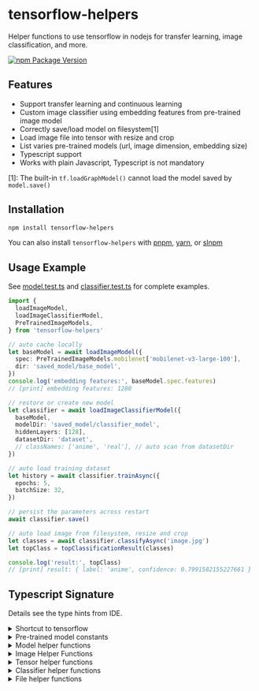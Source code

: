 # tensorflow-helpers

Helper functions to use tensorflow in nodejs for transfer learning, image classification, and more.

[![npm Package Version](https://img.shields.io/npm/v/tensorflow-helpers)](https://www.npmjs.com/package/tensorflow-helpers)

## Features

- Support transfer learning and continuous learning
- Custom image classifier using embedding features from pre-trained image model
- Correctly save/load model on filesystem[1]
- Load image file into tensor with resize and crop
- List varies pre-trained models (url, image dimension, embedding size)
- Typescript support
- Works with plain Javascript, Typescript is not mandatory

[1]: The built-in `tf.loadGraphModel()` cannot load the model saved by `model.save()`

## Installation

```bash
npm install tensorflow-helpers
```

You can also install `tensorflow-helpers` with [pnpm](https://pnpm.io/), [yarn](https://yarnpkg.com/), or [slnpm](https://github.com/beenotung/slnpm)

## Usage Example

See [model.test.ts](./model.test.ts) and [classifier.test.ts](./classifier.test.ts) for complete examples.

```typescript
import {
  loadImageModel,
  loadImageClassifierModel,
  PreTrainedImageModels,
} from 'tensorflow-helpers'

// auto cache locally
let baseModel = await loadImageModel({
  spec: PreTrainedImageModels.mobilenet['mobilenet-v3-large-100'],
  dir: 'saved_model/base_model',
})
console.log('embedding features:', baseModel.spec.features)
// [print] embedding features: 1280

// restore or create new model
let classifier = await loadImageClassifierModel({
  baseModel,
  modelDir: 'saved_model/classifier_model',
  hiddenLayers: [128],
  datasetDir: 'dataset',
  // classNames: ['anime', 'real'], // auto scan from datasetDir
})

// auto load training dataset
let history = await classifier.trainAsync({
  epochs: 5,
  batchSize: 32,
})

// persist the parameters across restart
await classifier.save()

// auto load image from filesystem, resize and crop
let classes = await classifier.classifyAsync('image.jpg')
let topClass = topClassificationResult(classes)

console.log('result:', topClass)
// [print] result: { label: 'anime', confidence: 0.7991582155227661 }
```

## Typescript Signature

Details see the type hints from IDE.

<details>
<summary>Shortcut to tensorflow</summary>

```typescript
import * as tfjs from '@tensorflow/tfjs-node'

export let tensorflow: typeof tfjs
export let tf: typeof tfjs
```

</details>

<details>
<summary>Pre-trained model constants</summary>

```typescript
export const PreTrainedImageModels: {
  mobilenet: {
    'mobilenet-v3-large-100': {
      url: 'https://www.kaggle.com/models/google/mobilenet-v3/TfJs/large-100-224-feature-vector/1'
      width: 224
      height: 224
      channels: 3
      features: 1280
    }
    // more models omitted ...
  }
}
```

</details>

<details>
<summary>Model helper functions</summary>

```typescript
export type Model = tf.GraphModel | tf.LayersModel

export function saveModel(options: {
  model: Model
  dir: string
}): Promise<SaveResult>

export function loadGraphModel(options: { dir: string }): Promise<tf.GraphModel>

export function loadLayersModel(options: {
  dir: string
}): Promise<tf.LayersModel>

export function cachedLoadGraphModel(options: {
  url: string
  dir: string
}): Promise<Model>

export function cachedLoadLayersModel(options: {
  url: string
  dir: string
}): Promise<Model>

export function loadImageModel(options: {
  spec: ImageModelSpec
  dir: string
  aspectRatio?: CropAndResizeAspectRatio
  cache?: EmbeddingCache | boolean
}): Promise<ImageModel>

export type EmbeddingCache = {
  has(filename: string): boolean
  get(filename: string): number[] | null | undefined
  set(filename: string, values: number[]): void
}

export type ImageModelSpec = {
  url: string
  width: number
  height: number
  channels: number
  features: number
}

export type ImageModel = {
  spec: ImageModelSpec
  model: Model
  fileEmbeddingCache: Map<string, tf.Tensor> | null

  loadImageCropped(
    file: string,
    options?: {
      expandAnimations?: boolean
    },
  ): Promise<tf.Tensor3D | tf.Tensor4D>

  imageFileToEmbedding(
    file: string,
    options?: {
      expandAnimations?: boolean
    },
  ): Promise<tf.Tensor>

  imageTensorToEmbedding(imageTensor: tf.Tensor3D | tf.Tensor4D): tf.Tensor
}
```

</details>

<details>
<summary>Image Helper Functions</summary>

```typescript
export function loadImageFile(
  file: string,
  options?: {
    channels?: number
    dtype?: string
    expandAnimations?: boolean
    crop?: {
      width: number
      height: number
      aspectRatio?: CropAndResizeAspectRatio
    }
  },
): Promise<tf.Tensor3D | tf.Tensor4D>

export function getImageTensorShape(imageTensor: tf.Tensor3D | tf.Tensor4D): {
  width: number
  height: number
}

export type Box = [top: number, left: number, bottom: number, right: number]

/**
 * @description calculate center-crop box
 * @returns [top,left,bottom,right], values range: 0..1
 */
export function calcCropBox(options: {
  sourceShape: { width: number; height: number }
  targetShape: { width: number; height: number }
}): Box

/**
 * @description default is 'rescale'
 *
 * 'rescale' -> scratch/transform to target shape;
 *
 * 'center-crop' -> crop the edges, maintain aspect ratio at center
 */
export type CropAndResizeAspectRatio = 'rescale' | 'center-crop'

export function cropAndResizeImageTensor(options: {
  imageTensor: tf.Tensor3D | tf.Tensor4D
  width: number
  height: number
  aspectRatio?: CropAndResizeAspectRatio
}): tf.Tensor4D

export function cropAndResizeImageFile(options: {
  srcFile: string
  destFile: string
  width: number
  height: number
  aspectRatio?: CropAndResizeAspectRatio
}): Promise<void>
```

</details>

<details>
<summary>Tensor helper functions</summary>

```typescript
export function disposeTensor(tensor: tf.Tensor | tf.Tensor[]): void

export function toOneTensor(
  tensor: tf.Tensor | tf.Tensor[] | tf.NamedTensorMap,
): tf.Tensor

export function toTensor4D(tensor: tf.Tensor3D | tf.Tensor4D): tf.Tensor4D

export function toTensor3D(tensor: tf.Tensor3D | tf.Tensor4D): tf.Tensor3D
```

</details>

<details>
<summary>Classifier helper functions</summary>

```typescript
export type ClassifierModelSpec = {
  embeddingFeatures: number
  hiddenLayers?: number[]
  classes: number
}

export function createImageClassifier(spec: ClassifierModelSpec): tf.Sequential

export type ClassificationResult = {
  label: string
  /** @description between 0 to 1 */
  confidence: number
}

export type ClassifierModel = {
  baseModel: {
    spec: ImageModelSpec
    model: Model
    loadImageAsync: (file: string) => Promise<tf.Tensor4D>
    loadImageSync: (file: string) => tf.Tensor4D
    loadAnimatedImageAsync: (file: string) => Promise<tf.Tensor4D>
    loadAnimatedImageSync: (file: string) => tf.Tensor4D
    inferEmbeddingAsync: (
      file_or_image_tensor: string | tf.Tensor,
    ) => Promise<tf.Tensor>
    inferEmbeddingSync: (file_or_image_tensor: string | tf.Tensor) => tf.Tensor
  }
  classifierModel: tf.LayersModel | tf.Sequential
  classNames: string[]
  classifyAsync: (
    file_or_image_tensor: string | tf.Tensor,
  ) => Promise<ClassificationResult[]>
  classifySync: (
    file_or_image_tensor: string | tf.Tensor,
  ) => ClassificationResult[]
  loadDatasetFromDirectoryAsync: () => Promise<{
    x: tf.Tensor<tf.Rank>
    y: tf.Tensor<tf.Rank>
  }>
  compile: () => void
  trainAsync: (options?: tf.ModelFitArgs) => Promise<tf.History>
  save: (dir?: string) => Promise<SaveResult>
}

export function loadImageClassifierModel(options: {
  baseModel: ImageModel
  hiddenLayers?: number[]
  modelDir: string
  datasetDir: string
  classNames?: string[]
}): Promise<ClassifierModel>

export function topClassifyResult(
  items: ClassificationResult[],
): ClassificationResult

/**
 * @description the values is returned as is.
 * It should has be applied softmax already
 * */
export function mapWithClassName(
  classNames: string[],
  values: ArrayLike<number>,
  options?: {
    sort?: boolean
  },
): ClassificationResult[]
```

</details>

<details>
<summary>File helper functions</summary>

```typescript
/**
 * @description
 * - rename filename to content hash + extname;
 * - return list of (renamed) filenames
 */
export async function scanDir(dir: string): Promise<string[]>

export function isContentHash(file_or_filename: string): boolean

export async function saveFile(args: {
  dir: string
  content: Buffer
  mimeType: string
}): Promise<void>

export function hashContent(
  content: Buffer,
  encoding: BufferEncoding = 'hex',
): string

/** @returns new filename with content hash and extname */
export async function renameFileByContentHash(file: string): Promise<string>
```

</details>
